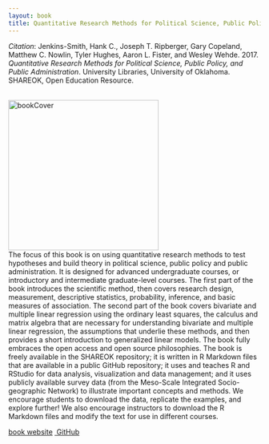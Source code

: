 ```yaml
---
layout: book
title: Quantitative Research Methods for Political Science, Public Policy, and Public Administration
---
```


_Citation_: Jenkins-Smith, Hank C., Joseph T. Ripberger,  Gary Copeland, Matthew C. Nowlin,  Tyler Hughes, Aaron L. Fister, and Wesley Wehde. 2017. _Quantitative Research Methods for Political Science, Public Policy, and Public Administration_. University Libraries, University of Oklahoma. SHAREOK, Open Education Resource.

<br />
<img src="{{ site.url }}/images/statsBook.jpg" alt="bookCover" align="center" width="300">

<br />
The focus of this book is on using quantitative research methods to test hypotheses and build theory in political science, public policy and public administration. It is designed for advanced undergraduate courses, or introductory and intermediate graduate-level courses. The first part of the book introduces the scientific method, then covers research design, measurement, descriptive statistics, probability, inference, and basic measures of association. The second part of the book covers bivariate and multiple linear regression using the ordinary least squares, the calculus and matrix algebra that are necessary for understanding bivariate and multiple linear regression, the assumptions that underlie these methods, and then provides a short introduction to generalized linear models. The book fully embraces the open access and open source philosophies. The book is freely available in the SHAREOK repository; it is written in R Markdown files that are available in a public GitHub repository; it uses and teaches R and RStudio for data analysis, visualization and data management; and it uses publicly available survey data (from the Meso-Scale Integrated Socio-geographic Network) to illustrate important concepts and methods. We encourage students to download the data, replicate the examples, and explore further! We also encourage instructors to download the R Markdown files and modify the text for use in different courses.

<br />
<p><a href="https://shareok.org/handle/11244/52244">book website</a>
<a href="https://github.com/ripberjt/qrmtextbook"><i class="fa fa-github"></i>&nbsp;GitHub</a></p>
